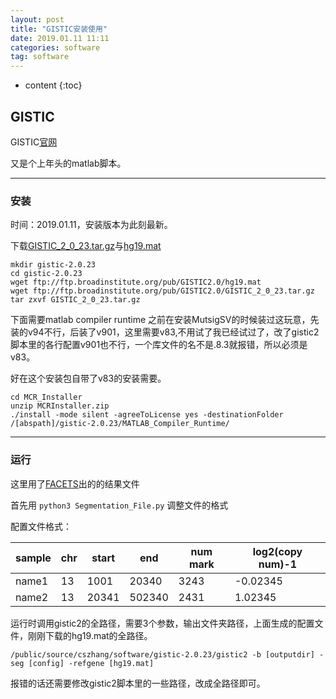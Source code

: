 ```yaml
---
layout: post
title: "GISTIC安装使用"
date: 2019.01.11 11:11
categories: software
tag: software
---
```

* content
{:toc}


## GISTIC

GISTIC[官网](http://portals.broadinstitute.org/cgi-bin/cancer/publications/pub_paper.cgi?mode=view&paper_id=216&p=t)

又是个上年头的matlab脚本。

---

### 安装

时间：2019.01.11，安装版本为此刻最新。

下载[GISTIC_2_0_23.tar.gz](ftp://ftp.broadinstitute.org/pub/GISTIC2.0/GISTIC_2_0_23.tar.gz)与[hg19.mat](ftp://ftp.broadinstitute.org/pub/GISTIC2.0/hg19.mat)
	
	mkdir gistic-2.0.23
	cd gistic-2.0.23	
	wget ftp://ftp.broadinstitute.org/pub/GISTIC2.0/hg19.mat
	wget ftp://ftp.broadinstitute.org/pub/GISTIC2.0/GISTIC_2_0_23.tar.gz
	tar zxvf GISTIC_2_0_23.tar.gz

下面需要matlab compiler runtime	
之前在安装MutsigSV的时候装过这玩意，先装的v94不行，后装了v901，这里需要v83,不用试了我已经试过了，改了gistic2脚本里的各行配置v901也不行，一个库文件的名不是.8.3就报错，所以必须是v83。

好在这个安装包自带了v83的安装需要。

	cd MCR_Installer
    unzip MCRInstaller.zip
	./install -mode silent -agreeToLicense yes -destinationFolder /[abspath]/gistic-2.0.23/MATLAB_Compiler_Runtime/

---

### 运行

这里用了[FACETS](https://captorr.github.io/2018/08/01/facets/)出的的结果文件

首先用 `python3 Segmentation_File.py` 调整文件的格式

配置文件格式：

|sample|chr|start|end|num mark|log2(copy num)-1|
|------|---|-----|---|--------|----------------|
|name1|13|1001|20340|3243|-0.02345|
|name2|13|20341|502340|2431|1.02345|


运行时调用gistic2的全路径，需要3个参数，输出文件夹路径，上面生成的配置文件，刚刚下载的hg19.mat的全路径。

	/public/source/cszhang/software/gistic-2.0.23/gistic2 -b [outputdir] -seg [config] -refgene [hg19.mat]

报错的话还需要修改gistic2脚本里的一些路径，改成全路径即可。